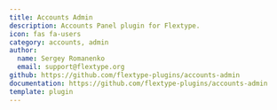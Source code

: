 ```yaml
---
title: Accounts Admin
description: Accounts Panel plugin for Flextype.
icon: fas fa-users
category: accounts, admin
author:
  name: Sergey Romanenko
  email: support@flextype.org
github: https://github.com/flextype-plugins/accounts-admin
documentation: https://github.com/flextype-plugins/accounts-admin
template: plugin
---
```

